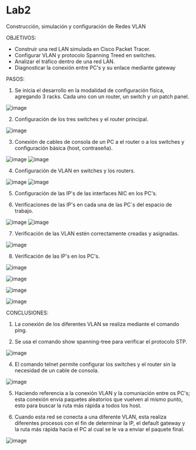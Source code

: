 # Lab2
Construcción, simulación y configuración de Redes VLAN

OBJETIVOS:

 - Construir una red LAN simulada en Cisco Packet Tracer.
 - Configurar VLAN y protocolo Spanning Treed en switches.
 - Analizar el tráfico dentro de una red LAN.
 - Diagnosticar la conexión entre PC's y su enlace mediante gateway

PASOS:

1. Se inicia el desarrollo en la modalidad de configuración física, agregando 3 racks. Cada uno con un router, un switch y un patch panel.

![image](https://cdn.discordapp.com/attachments/1006269019646603349/1022549629058945054/unknown.png)

2. Configuración de los tres switches y el router principal.
 
![image](https://cdn.discordapp.com/attachments/1006269019646603349/1022549629058945054/unknown.png)

3. Conexión de cables de consola de un PC a el router o a los switches y configuración básica (host, contraseña).

![image](https://cdn.discordapp.com/attachments/1006269019646603349/1022550970669989939/Untitled.png)
![image](https://cdn.discordapp.com/attachments/1006269019646603349/1022550970309292062/Untitled2.png)

4. Configuración de VLAN en switches y los routers.

![image](https://cdn.discordapp.com/attachments/1006269019646603349/1022551480911282316/unknown.png)
![image](https://cdn.discordapp.com/attachments/1006269019646603349/1022551487697653791/unknown.png)

5. Configuración de las IP's de las interfaces NIC en los PC's.

6. Verificaciones de las IP's en cada una de las PC´s del espacio de trabajo.

![image](https://cdn.discordapp.com/attachments/1006269019646603349/1022552065039405096/unknown.png)
![image](https://cdn.discordapp.com/attachments/1006269019646603349/1022552200716767343/unknown.png)

7. Verificación de las VLAN estén correctamente creadas y asignadas.

![image](https://cdn.discordapp.com/attachments/1006269019646603349/1022552524135342080/unknown.png)

8. Verificación de las IP's en los PC's.

![image](https://cdn.discordapp.com/attachments/1006269019646603349/1022553527190569121/unknown.png)

![image](https://cdn.discordapp.com/attachments/1006269019646603349/1022553574988861461/unknown.png)

![image](https://cdn.discordapp.com/attachments/1006269019646603349/1022553924605050992/unknown.png)

![image](https://cdn.discordapp.com/attachments/1006269019646603349/1022553932947529830/unknown.png)

CONCLUSIONES:

1. La conexión de los diferentes VLAN se realiza mediante el comando ping.

3. Se usa el comando show spanning-tree para verificar el protocolo STP.

![image](https://cdn.discordapp.com/attachments/1006269019646603349/1022558365282472016/unknown.png)

4. El comando telnet permite configurar los switches y el router sin la necesidad de un cable de consola.

![image](https://cdn.discordapp.com/attachments/1006269019646603349/1022555652628959343/unknown.png)

5. Haciendo referencia a la conexión VLAN y la comuniación entre os PC's; esta conexión envía paquetes aleatorios que vuelven al mismo punto, esto para buscar la ruta más rápida a todos los host.

6. Cuando esta red se conecta a una diferente VLAN, esta realiza diferentes procesos con el fin de determinar la IP, el default gateway y la ruta más rápida hacia el PC al cual se le va a enviar el paquete final.

![image](https://cdn.discordapp.com/attachments/1006269019646603349/1022558631222321287/unknown.png)
